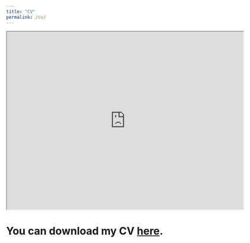 ```yaml
---
title: "CV"
permalink: /cv/
---
```


<iframe src="https://drive.google.com/file/d/13CaHDf1kgS77bNxzQu61e7o23JRzAAjn/preview" width="640" height="480" allow="autoplay"></iframe>


# You can download my CV [here](https://ritvikmahajan01.github.io/assets/CV.pdf).